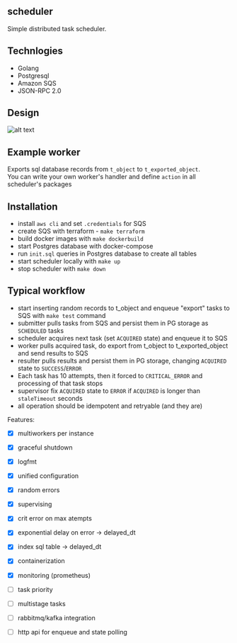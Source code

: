 ## scheduler

Simple distributed task scheduler.

## Technlogies
- Golang
- Postgresql
- Amazon SQS
- JSON-RPC 2.0

## Design
![alt text](https://raw.githubusercontent.com/freundallein/scheduler/master/design/scheduler.png "Scheduler")

## Example worker
Exports sql database records from `t_object` to `t_exported_object`.  
You can write your own worker's handler and define `action` in all scheduler's packages

## Installation
- install `aws cli` and set `.credentials` for SQS
- create SQS with terraform - ```make terraform```
- build docker images with ```make dockerbuild```
- start Postgres database with docker-compose
- run `init.sql` queries in Postgres database to create all tables
- start scheduler locally with ```make up```
- stop scheduler with ```make down```

## Typical workflow
- start inserting random records to t_object and enqueue "export" tasks to SQS with ```make test``` command
- submitter pulls tasks from SQS and persist them in PG storage as `SCHEDULED` tasks
- scheduler acquires next task (set `ACQUIRED` state) and enqueue it to SQS
- worker pulls acquired task, do export from t_object to t_exported_object and send results to SQS
- resulter pulls results and persist them in PG storage, changing `ACQUIRED` state to `SUCCESS`/`ERROR`
- Each task has 10 attempts, then it forced to `CRITICAL_ERROR` and processing of that task stops
- supervisor fix `ACQUIRED` state to `ERROR` if `ACQUIRED` is longer than `staleTimeout` seconds
- all operation should be idempotent and retryable (and they are)


Features:  
- [x] multiworkers per instance  
- [x] graceful shutdown  
- [x] logfmt  
- [x] unified configuration
- [x] random errors
- [x] supervising
- [x] crit error on max atempts
- [x] exponential delay on error -> delayed_dt
- [x] index sql table -> delayed_dt
- [x] containerization
- [x] monitoring (prometheus)

- [ ] task priority
- [ ] multistage tasks
- [ ] rabbitmq/kafka integration
- [ ] http api for enqueue and state polling
